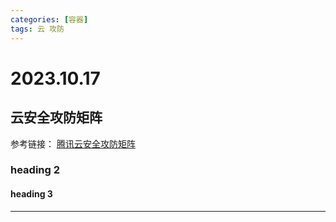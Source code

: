 ```yaml
---
categories: [容器]
tags: 云 攻防
---
```

# 2023.10.17
## 云安全攻防矩阵
参考链接：
[腾讯云安全攻防矩阵](https://cloudsec.tencent.com/home/)
### heading 2
#### heading 3
***